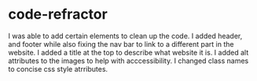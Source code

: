 # code-refractor

I was able to add certain elements to clean up the code. I added header, and footer while also fixing the nav bar to link to a different part in the website.
I added a title at the top to describe what website it is.
I added alt attributes to the images to help with acccessibility.
I changed class names to concise css style atrributes.